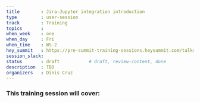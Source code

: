 ```yaml
---
title        : Jira-Jupyter integration introduction 
type         : user-session
track        : Training
topics       : 
when_week    : one
when_day     : Fri
when_time    : WS-2
hey_summit   : https://pre-summit-training-sessions.heysummit.com/talks/jira-jupyter-notebooks-integration/
session_slack:
status       : draft           # draft, review-content, done
description  : TBD
organizers   : Dinis Cruz
---
```


### This training session will cover:

